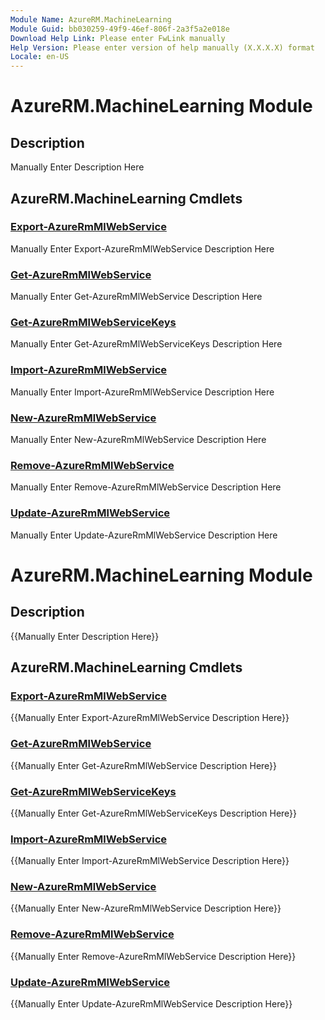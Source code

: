 ```yaml
---
Module Name: AzureRM.MachineLearning
Module Guid: bb030259-49f9-46ef-806f-2a3f5a2e018e
Download Help Link: Please enter FwLink manually
Help Version: Please enter version of help manually (X.X.X.X) format
Locale: en-US
---
```


# AzureRM.MachineLearning Module
## Description
Manually Enter Description Here

## AzureRM.MachineLearning Cmdlets
### [Export-AzureRmMlWebService](Export-AzureRmMlWebService.md)
Manually Enter Export-AzureRmMlWebService Description Here

### [Get-AzureRmMlWebService](Get-AzureRmMlWebService.md)
Manually Enter Get-AzureRmMlWebService Description Here

### [Get-AzureRmMlWebServiceKeys](Get-AzureRmMlWebServiceKeys.md)
Manually Enter Get-AzureRmMlWebServiceKeys Description Here

### [Import-AzureRmMlWebService](Import-AzureRmMlWebService.md)
Manually Enter Import-AzureRmMlWebService Description Here

### [New-AzureRmMlWebService](New-AzureRmMlWebService.md)
Manually Enter New-AzureRmMlWebService Description Here

### [Remove-AzureRmMlWebService](Remove-AzureRmMlWebService.md)
Manually Enter Remove-AzureRmMlWebService Description Here

### [Update-AzureRmMlWebService](Update-AzureRmMlWebService.md)
Manually Enter Update-AzureRmMlWebService Description Here


# AzureRM.MachineLearning Module
## Description
{{Manually Enter Description Here}}

## AzureRM.MachineLearning Cmdlets
### [Export-AzureRmMlWebService](Export-AzureRmMlWebService.md)
{{Manually Enter Export-AzureRmMlWebService Description Here}}

### [Get-AzureRmMlWebService](Get-AzureRmMlWebService.md)
{{Manually Enter Get-AzureRmMlWebService Description Here}}

### [Get-AzureRmMlWebServiceKeys](Get-AzureRmMlWebServiceKeys.md)
{{Manually Enter Get-AzureRmMlWebServiceKeys Description Here}}

### [Import-AzureRmMlWebService](Import-AzureRmMlWebService.md)
{{Manually Enter Import-AzureRmMlWebService Description Here}}

### [New-AzureRmMlWebService](New-AzureRmMlWebService.md)
{{Manually Enter New-AzureRmMlWebService Description Here}}

### [Remove-AzureRmMlWebService](Remove-AzureRmMlWebService.md)
{{Manually Enter Remove-AzureRmMlWebService Description Here}}

### [Update-AzureRmMlWebService](Update-AzureRmMlWebService.md)
{{Manually Enter Update-AzureRmMlWebService Description Here}}

